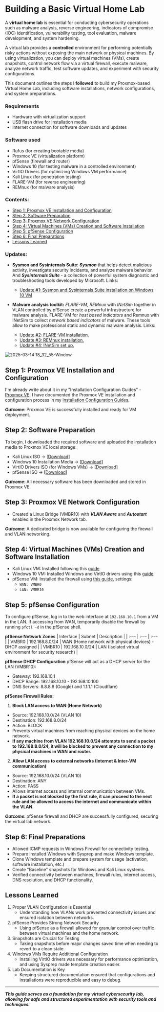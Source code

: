 # Building a Basic Virtual Home Lab

A **virtual home lab** is essential for conducting cybersecurity operations such as malware analysis, reverse engineering, indicators of compromise (IOC) identification, vulnerability testing, tool evaluation, malware development, and system hardening.

A virtual lab provides a **controlled** environment for performing potentially risky actions without exposing the main network or physical machines. By using virtualization, you can deploy virtual machines (VMs), create snapshots, control network flow via a virtual firewall, execute malware, analyze network traffic, test software updates, and experiment with security configurations.

This document outlines the steps **I followed** to build my Proxmox-based Virtual Home Lab, including software installations, network configurations, and system preparations.


### Requirements

- Hardware with virtualization support
- USB flash drive for installation media
- Internet connection for software downloads and updates

### Software used
- Rufus (for creating bootable media)
- Proxmox VE (virtualization platform)
- pfSense (firewall and router)
- Windows 10 (for testing malware in a controlled environment)
- VirtIO Drivers (for optimizing Windows VM performance)
- Kali Linux (for penetration testing)
- FLARE-VM (for reverse engineering)
- REMnux (for malware analysis)

### Contents:
- [Step 1: Proxmox VE Installation and Configuration](https://github.com/sapan322/Raman-Cybersecurity-Portfolio/tree/main/Build%20A%20Basic%20Home%20Lab#step-1-proxmox-ve-installation-and-configuration)
- [Step 2: Software Preparation](https://github.com/sapan322/Raman-Cybersecurity-Portfolio/tree/main/Build%20A%20Basic%20Home%20Lab#step-2-software-preparation)
- [Step 3: Proxmox VE Network Configuration](https://github.com/sapan322/Raman-Cybersecurity-Portfolio/tree/main/Build%20A%20Basic%20Home%20Lab#step-3-proxmox-ve-network-configuration)
- [Step 4: Virtual Machines (VMs) Creation and Software Installation](https://github.com/sapan322/Raman-Cybersecurity-Portfolio/tree/main/Build%20A%20Basic%20Home%20Lab#step-4-virtual-machines-vms-creation-and-software-installation)
- [Step 5: pfSense Configuration](https://github.com/sapan322/Raman-Cybersecurity-Portfolio/tree/main/Build%20A%20Basic%20Home%20Lab#step-5-pfsense-configuration)
- [Step 6: Final Preparations](https://github.com/sapan322/Raman-Cybersecurity-Portfolio/tree/main/Build%20A%20Basic%20Home%20Lab#step-6-final-preparations)
- [Lessons Learned
](https://github.com/sapan322/Raman-Cybersecurity-Portfolio/tree/main/Build%20A%20Basic%20Home%20Lab#lessons-learned)

### Updates:
- **Sysmon and Sysinternals Suite:** ***Sysmon*** that helps detect malicious activity, investigate security incidents, and analyze malware behavior. And ***Sysinternals Suite*** - a collection of powerful system diagnostic and troubleshooting tools developed by Microsoft. Links:
  - [Update #1: Sysmon and Sysinternals Suite installation on Windows 10 VM ](https://github.com/sapan322/Raman-Cybersecurity-Portfolio/blob/main/Build%20A%20Basic%20Home%20Lab/Updates/Update_1_Sysmon_Sysinternals.md)

- **Malware analysis toolkit:** *FLARE-VM*, *REMnux* with *INetSim* together in VLAN controlled by pfSense create a powerful infrastructure for malware analysis. FLARE-VM for *host based indicators* and Remnux with INetSim to collect *network based indicators* of malware. These tools allow to make professional static and dynamic malware analysis. Links:  
  - [Update #2: FLARE-VM installation.](https://github.com/sapan322/Raman-Cybersecurity-Portfolio/blob/main/Build%20A%20Basic%20Home%20Lab/Updates/Update_2_FLARE_VM.md)
  - [Update #3: REMnux installation.](https://github.com/sapan322/Raman-Cybersecurity-Portfolio/blob/main/Build%20A%20Basic%20Home%20Lab/Updates/Update_3_REMnux.md)
  - [Update #4: INetSim set up.](https://github.com/sapan322/Raman-Cybersecurity-Portfolio/blob/main/Build%20A%20Basic%20Home%20Lab/Updates/Update_4_INetSim.md)

![2025-03-14 18_32_55-Window](https://github.com/user-attachments/assets/6a68173b-5bbc-4534-81db-2c78a86a345a)

 


## Step 1: Proxmox VE Installation and Configuration
I'm already write about it in my "Installation Configuration Guides" - [Proxmox VE](https://github.com/sapan322/Raman-Cybersecurity-Portfolio/tree/main/Installation%20Configuration%20%20Guides/Proxmox%20VE).
I have documented the Proxmox VE installation and configuration process in my [Installation Configuration Guides](https://github.com/sapan322/Raman-Cybersecurity-Portfolio/tree/main/Installation%20Configuration%20%20Guides).

***Outcome***: Proxmox VE is successfully installed and ready for VM deployment.

## Step 2: Software Preparation
To begin, I downloaded the required software and uploaded the installation media to Proxmox VE local storage:

- Kali Linux ISO → [[Download](https://www.kali.org/get-kali/#kali-installer-images)]
- Windows 10 Installation Media → [[Download](https://www.microsoft.com/en-us/software-download/windows10)]
- VirtIO Drivers ISO (for Windows VMs) → [[Download](https://pve.proxmox.com/wiki/Windows_VirtIO_Drivers)]
- pfSense ISO → [[Download](https://www.pfsense.org/download/)]

 ***Outcome***: All necessary software has been downloaded and stored in Proxmox VE.

## Step 3: Proxmox VE Network Configuration
- Created a Linux Bridge (VMBR10) with ***VLAN Aware*** and ***Autostart*** enabled in the Proxmox Network tab.

***Outcome***: A dedicated bridge is now available for configuring the firewall and VLAN networking.

## Step 4: Virtual Machines (VMs) Creation and Software Installation
- Kali Linux VM: Installed following this [guide](https://www.youtube.com/watch?v=KQVdH79-RA8)
- Windows 10 VM: Installed Windows and VirtIO drivers using this [guide](https://www.youtube.com/watch?v=-KTTmrA3DX8)
- pfSense VM: Installed the firewall using [this guide](https://www.youtube.com/watch?v=yTMvrPAwbPE), settings:
  - `WAN: VMBR0`
  - `LAN: VMBR10`

## Step 5: pfSense Configuration
To configure pfSense, log in to the web interface at `192.168.10.1` from a VM in the LAN. If accessing from WAN, temporarily disable the firewall by running `pfctl -d` in the pfSense shell.

**pfSense Network Zones**
| Interface | Subnet | Description | 
| :--- | :--- | :--- | 
| VMBR0 | 192.168.8.0/24 | WAN (Home network with physical devices) - DHCP assigned | 
| VMBR10 | 192.168.10.0/24 | LAN (Isolated virtual environment for security research) | 

**pfSense DHCP Configuration**
pfSense will act as a DHCP server for the LAN (VMBR10):
  - Gateway: 192.168.10.1
  - DHCP Range: 192.168.10.10 - 192.168.10.100
  - DNS Servers: 8.8.8.8 (Google) and 1.1.1.1 (Cloudflare)
    
**pfSense Firewall Rules:**

1. **Block LAN access to WAN (Home Network)**
  - Source: 192.168.10.0/24 (VLAN 10)
  - Destination: 192.168.8.0/24
  - Action: BLOCK
  - Prevents virtual machines from reaching physical devices on the home network.
  - **If any machine from VLAN 192.168.10.0/24 attempts to send a packet to 192.168.8.0/24, it will be blocked to prevent any connection to my physical machines in WAN and router.**
    
2. **Allow LAN access to external networks (Internet & Inter-VM communication)**
  - Source: 192.168.10.0/24 (VLAN 10)
  - Destination: ANY
  - Action: PASS
  - Allows internet access and internal communication between VMs.
  - **If a packet is not blocked by the first rule, it can proceed to the next rule and be allowed to access the internet and communicate within the VLAN.**

 ***Outcome***: pfSense firewall and DHCP are successfully configured, securing the virtual lab network.

 ## Step 6: Final Preparations
 - Allowed ICMP requests in Windows Firewall for connectivity testing.
 - Prepare installed Windows with Sysprep and make Windows template.
 - Clone Windows template and prepare system for usage (activation, software installation, etc.)
 - Create "Baseline" snapshots for Windows and Kali Linux systems.
 - Verified connectivity between machines, firewall rules, internet access, DNS resolution, and DHCP functionality.

## Lessons Learned
   
1. Proper VLAN Configuration is Essential
    - Understanding how VLANs work prevented connectivity issues and ensured isolation between networks.
2. pfSense Provides Strong Network Security
    - Using pfSense as a firewall allowed for granular control over traffic between virtual machines and the home network.
3. Snapshots are Crucial for Testing
    - Taking snapshots before major changes saved time when needing to revert to a clean state.
4. Windows VMs Require Additional Configuration
    - Installing VirtIO drivers was necessary for performance optimization, and using Sysprep made template creation easier.
5. Lab Documentation is Key
    - Keeping structured documentation ensured that configurations and installations were reproducible and easy to debug.

---

***This guide serves as a foundation for my virtual cybersecurity lab, allowing for safe and structured experimentation with security tools and techniques.***

